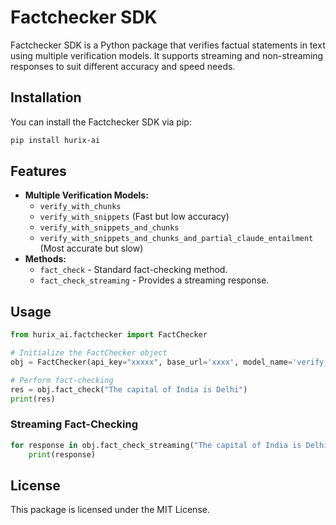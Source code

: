 # Factchecker SDK

Factchecker SDK is a Python package that verifies factual statements in text using multiple verification models. It supports streaming and non-streaming responses to suit different accuracy and speed needs.

## Installation

You can install the Factchecker SDK via pip:

```bash
pip install hurix-ai
```

## Features

- **Multiple Verification Models:**
  - `verify_with_chunks`
  - `verify_with_snippets` (Fast but low accuracy)
  - `verify_with_snippets_and_chunks`
  - `verify_with_snippets_and_chunks_and_partial_claude_entailment` (Most accurate but slow)
- **Methods:**
  - `fact_check` - Standard fact-checking method.
  - `fact_check_streaming` - Provides a streaming response.

## Usage

```python
from hurix_ai.factchecker import FactChecker

# Initialize the FactChecker object
obj = FactChecker(api_key="xxxxx", base_url='xxxx', model_name='verify_with_snippets')

# Perform fact-checking
res = obj.fact_check("The capital of India is Delhi")
print(res)
```

### Streaming Fact-Checking
```python
for response in obj.fact_check_streaming("The capital of India is Delhi"):
    print(response)
```

## License

This package is licensed under the MIT License.
